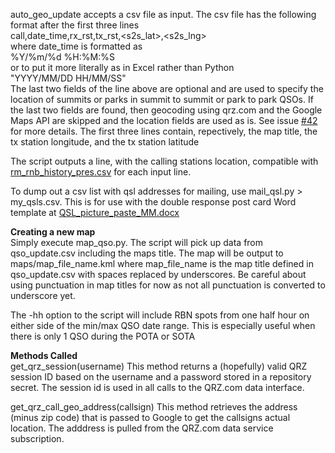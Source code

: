 auto_geo_update accepts a csv file as input. The csv file has the following format after the first three lines  
call,date_time,rx_rst,tx_rst,<s2s_lat>,<s2s_lng>  
where date_time is formatted as  
%Y/%m/%d %H:%M:%S  
or to put it more literally as in Excel rather than  Python  
"YYYY/MM/DD HH/MM/SS"  
The last two fields of the line above are optional and are used to specify the location of summits or parks in summit to summit or park to park QSOs. If the last two fields are found, then geocoding using qrz.com and the Google Maps API are skipped and the location fields are used as is. See issue [#42](https://github.com/hcarter333/rm-rbn-history/issues/42) for more details.
The first three lines contain, repectively, the map title, the tx station longitude, and the tx station latitude

The script outputs a line, with the calling stations location, compatible with [rm_rnb_history_pres.csv](https://github.com/hcarter333/rm-rbn-history/blob/main/rm_rnb_history_pres.csv) for each input line.  
  
To dump out a csv list with qsl addresses for mailing, use mail_qsl.py > my_qsls.csv. This is for use with the double response post card Word template at [QSL_picture_paste_MM.docx](https://github.com/hcarter333/kd0fnr_radio_ops/blob/main/QSL_picture_paste_MM.docx)  



**Creating a new map**  
Simply execute map_qso.py. The script will pick up data from qso_update.csv including the maps title. The map will be output to maps/map_file_name.kml where map_file_name is the map title defined in qso_update.csv with spaces replaced by underscores. Be careful about using punctuation in map titles for now as not all punctuation is converted to underscore yet.  
  
The -hh option to the script will include RBN spots from one half hour on either side of the min/max QSO date range. This is especially useful when there is only 1 QSO during the POTA or SOTA  

**Methods Called**  
get_qrz_session(username)
This method returns a (hopefully) valid QRZ session ID based on the username and a password stored in a repository secret. The session id is used in all calls to the QRZ.com data interface.
  
get_qrz_call_geo_address(callsign)
This method retrieves the address (minus zip code) that is passed to Google to get the callsigns actual location. The adddress is pulled from the QRZ.com data service subscription.


